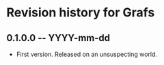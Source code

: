 # Revision history for Grafs

## 0.1.0.0  -- YYYY-mm-dd

* First version. Released on an unsuspecting world.
